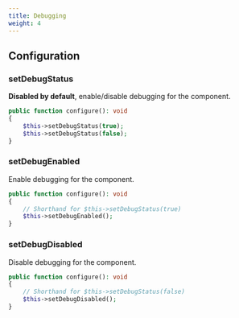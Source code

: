```yaml
---
title: Debugging
weight: 4
---
```


## Configuration

### setDebugStatus

**Disabled by default**, enable/disable debugging for the component.

```php
public function configure(): void
{
    $this->setDebugStatus(true);
    $this->setDebugStatus(false);
}
```

### setDebugEnabled

Enable debugging for the component.

```php
public function configure(): void
{
    // Shorthand for $this->setDebugStatus(true)
    $this->setDebugEnabled();
}
```

### setDebugDisabled

Disable debugging for the component.

```php
public function configure(): void
{
    // Shorthand for $this->setDebugStatus(false)
    $this->setDebugDisabled();
}
```
